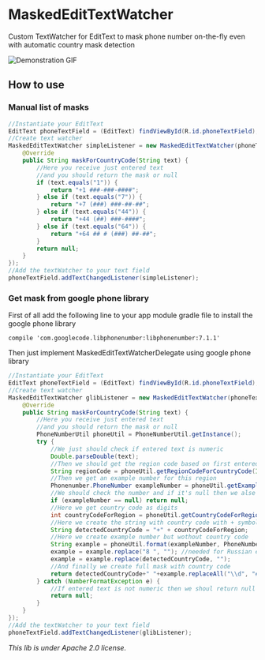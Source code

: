 # MaskedEditTextWatcher
Custom TextWatcher for EditText to mask phone number on-the-fly even with automatic country mask detection

![Demonstration GIF](https://github.com/MihaelIsaev/MaskedEditTextWatcher/raw/master/stuff/example.gif)

## How to use

### Manual list of masks
```java
//Instantiate your EditText
EditText phoneTextField = (EditText) findViewById(R.id.phoneTextField);
//Create text watcher
MaskedEditTextWatcher simpleListener = new MaskedEditTextWatcher(phoneTextField, new MaskedEditTextWatcherDelegate() {
    @Override
    public String maskForCountryCode(String text) {
        //Here you receive just entered text
        //and you should return the mask or null
        if (text.equals("1")) {
            return "+1 ###-###-####";
        } else if (text.equals("7")) {
            return "+7 (###) ###-##-##";
        } else if (text.equals("44")) {
            return "+44 (##) ###-####";
        } else if (text.equals("64")) {
            return "+64 ## # (###) ##-##";
        }
        return null;
    }
});
//Add the textWatcher to your text field
phoneTextField.addTextChangedListener(simpleListener);
```

### Get mask from google phone library

First of all add the following line to your app module gradle file to install the google phone library
```
compile 'com.googlecode.libphonenumber:libphonenumber:7.1.1'
```

Then just implement MaskedEditTextWatcherDelegate using google phone library
```java
//Instantiate your EditText
EditText phoneTextField = (EditText) findViewById(R.id.phoneTextField);
//Create text watcher
MaskedEditTextWatcher glibListener = new MaskedEditTextWatcher(phoneTextField, new MaskedEditTextWatcherDelegate() {
    @Override
    public String maskForCountryCode(String text) {
        //Here you receive just entered text
        //and you should return the mask or null
        PhoneNumberUtil phoneUtil = PhoneNumberUtil.getInstance();
        try {
            //We just should check if entered text is numeric
            Double.parseDouble(text);
            //Then we should get the region code based on first entered digits
            String regionCode = phoneUtil.getRegionCodeForCountryCode(Integer.parseInt(text));
            //Then we get an example number for this region
            Phonenumber.PhoneNumber exampleNumber = phoneUtil.getExampleNumber(regionCode);
            //We should check the number and if it's null then we alse return null
            if (exampleNumber == null) return null;
            //Here we get country code as digits
            int countryCodeForRegion = phoneUtil.getCountryCodeForRegion(regionCode);
            //Here we create the string with country code with + symbol
            String detectedCountryCode = "+" + countryCodeForRegion;
            //Here we create example number but wothout country code
            String example = phoneUtil.format(exampleNumber, PhoneNumberUtil.PhoneNumberFormat.NATIONAL);
            example = example.replace("8 ", ""); //needed for Russian example number
            example = example.replace(detectedCountryCode, "");
            //And finally we create full mask with country code
            return detectedCountryCode+" "+example.replaceAll("\\d", "#");
        } catch (NumberFormatException e) {
            //If entered text is not numeric then we shoul return null
            return null;
        }
    }
});
//Add the textWatcher to your text field
phoneTextField.addTextChangedListener(glibListener);
```

*This lib is under Apache 2.0 license.*
